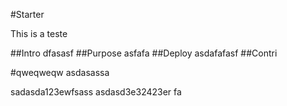 #Starter

This is a teste

##Intro
dfasasf
##Purpose 
asfafa
##Deploy
asdafafasf
##Contri

#qweqweqw
asdasassa

sadasda123ewfsass
asdasd3e32423er
fa